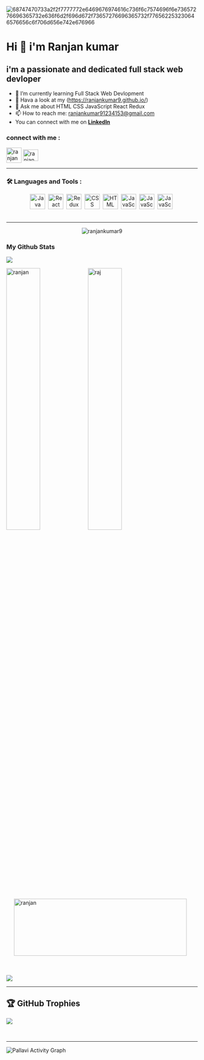   ![68747470733a2f2f7777772e6469676974616c736f6c7574696f6e73657276696365732e636f6d2f696d672f73657276696365732f776562253230646576656c6f706d656e742e676966](https://user-images.githubusercontent.com/107936455/203690603-726e50ce-2cf6-4b62-82ee-d51ed9100f05.gif)

  # Hi 👋 i'm Ranjan kumar 
   
 
   
   ## i'm a passionate and dedicated full stack web devloper
   
- 🌱 I’m currently learning Full Stack Web Devlopment             
- 🤔 Hava a look at my (https://ranjankumar9.github.io/)
- 💬 Ask me about HTML CSS JavaScript React Redux
- 📫 How to reach me: ranjankumar91234153@gmail.com
- You can connect with me on [**LinkedIn**](https://www.linkedin.com/in/ranjan-kumar-a8590a237/)


### connect with me :
<a href="https://github.com/ranjankumar9"><img align="center" src="https://i.pinimg.com/736x/b1/5e/ed/b15eedbdafbbdbca3249e3942f4faf3b.jpg" alt = "ranjan" height="40" width="40" /></a>
<a href="https://www.linkedin.com/in/ranjan-kumar-a8590a237/"><img align="center" src="https://cdn-icons-png.flaticon.com/512/174/174857.png" alt="ranjan" height="30" width="40" /></a>
<br/>
<hr/>

### :hammer_and_wrench: Languages and Tools :

<div align="center">
  <img src="https://www.brcline.com/wp-content/uploads/2016/01/bootstrap-logo-300x240.png" title="BootStrap" alt="Java" width="40" height="40"/>&nbsp;
  <img src="https://ionicframework.com/docs/icons/logo-react-icon.png" title="React" alt="React" width="40" height="40"/>&nbsp;
<!--   <img src="https://github.com/devicons/devicon/blob/master/icons/spring/spring-original-wordmark.svg" title="Spring" alt="Spring" width="40" height="40"/>&nbsp; -->
<!--   <img src="https://github.com/devicons/devicon/blob/master/icons/materialui/materialui-original.svg" title="Material UI" alt="Material UI" width="40" /height="40"/>&nbsp; -->
  <img src="https://repository-images.githubusercontent.com/347723622/92065800-865a-11eb-9626-dff3cb7fef55" title="Redux" alt="Redux " width="40" height="40"/>&nbsp;
  <img src="https://cdn.icon-icons.com/icons2/2415/PNG/512/css_plain_logo_icon_146573.png"  title="CSS3" alt="CSS" width="40" height="40"/>&nbsp;
  <img src="https://cdn.pixabay.com/photo/2017/08/05/11/16/logo-2582748_960_720.png" title="HTML5" alt="HTML" width="40" height="40"/>&nbsp;
  <img src="https://i0.wp.com/www.itseller.cl/wp-content/uploads/2015/05/javascript-logo-png.png?fit=500%2C430&ssl=1" title="JavaScript" alt="JavaScript" width="40" height="40"/>&nbsp;
<img src="https://pbs.twimg.com/profile_images/1452637606559326217/GFz_P-5e_400x400.png" title="JavaScript" alt="JavaScript" width="40" height="40"/>&nbsp;
  <img src="https://i0.wp.com/www.itseller.cl/wp-content/uploads/2015/05/javascript-logo-png.png?fit=500%2C430&ssl=1" title="JavaScript" alt="JavaScript" width="40" height="40"/>&nbsp;
  
</div>
<br/>
<hr/>

<p align="center"> <img src="https://komarev.com/ghpvc/?username=ranjankumar9&label=Profile%20views&color=0e75b6&style=flat" alt="ranjankumar9" /> </p>

### My Github Stats
<img src="http://github-profile-summary-cards.vercel.app/api/cards/profile-details?username=ranjankumar9&theme=github">
<p><img align="left" width="42%" src="https://github-readme-stats.vercel.app/api/top-langs/?username=ranjankumar9&theme=react&hide_border=false&include_all_commits=true&count_private=false&layout=compact" alt="ranjan" /></p> 
<p><img align="left" width="42%" src="https://github-readme-stats.vercel.app/api?username=ranjankumar9&theme=react&hide_border=false&include_all_commits=true&count_private=false"alt="raj" /></p>
<p><img align="center" width="95%" height="150px" margin="auto" style="padding:20px" src="https://github-readme-streak-stats.herokuapp.com/?user=ranjankumar9&theme=react&hide_border=false" alt="ranjan" /></p> <br>
<img align="center" src="https://github-profile-summary-cards.vercel.app/api/cards/productive-time?username=ranjankumar9&theme=github&utcOffset=8" width:"100%">

<br/>
<hr/>

## 🏆 GitHub Trophies
![](https://github-profile-trophy.vercel.app/?username=ranjankumar9&theme=flat&no-frame=false&no-bg=false&margin-w=4 )

<br/>
<hr/>


<p><img alt="Pallavi Activity Graph" src="https://github-readme-activity-graph.cyclic.app/graph?username=ranjankumar9&theme=github&hide_border=true" /></p>


